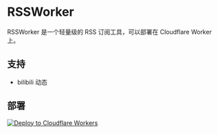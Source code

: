 # RSSWorker

RSSWorker 是一个轻量级的 RSS 订阅工具，可以部署在 Cloudflare Worker 上。

## 支持

- bilibili 动态

## 部署

[![Deploy to Cloudflare Workers](https://deploy.workers.cloudflare.com/button)](https://deploy.workers.cloudflare.com/?url=https://github.com/yllhwa/RSSWorker)